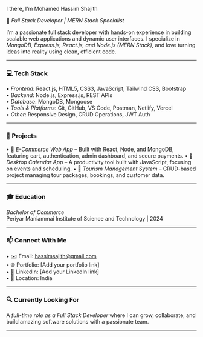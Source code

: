 I there, I'm Mohamed Hassim Shajith

🚀 *Full Stack Developer | MERN Stack Specialist*

I’m a passionate full stack developer with hands-on experience in building scalable web applications and dynamic user interfaces. I specialize in *MongoDB, Express.js, React.js, and Node.js (MERN Stack)*, and love turning ideas into reality using clean, efficient code.

---

### 💻 Tech Stack

•⁠  ⁠*Frontend*: React.js, HTML5, CSS3, JavaScript, Tailwind CSS, Bootstrap  
•⁠  ⁠*Backend*: Node.js, Express.js, REST APIs  
•⁠  ⁠*Database*: MongoDB, Mongoose  
•⁠  ⁠*Tools & Platforms*: Git, GitHub, VS Code, Postman, Netlify, Vercel  
•⁠  ⁠*Other*: Responsive Design, CRUD Operations, JWT Auth

---

### 📌 Projects

•⁠  ⁠🔹 *E-Commerce Web App* – Built with React, Node, and MongoDB, featuring cart, authentication, admin dashboard, and secure payments.
•⁠  ⁠🔹 *Desktop Calendar App* – A productivity tool built with JavaScript, focusing on events and scheduling.
•⁠  ⁠🔹 *Tourism Management System* – CRUD-based project managing tour packages, bookings, and customer data.

---

### 🎓 Education

*Bachelor of Commerce*  
Periyar Maniammai Institute of Science and Technology | 2024

---

### 📫 Connect With Me

•⁠  ⁠✉️ Email: hassimsajith@gmail.com  
•⁠  ⁠🌐 Portfolio: [Add your portfolio link]  
•⁠  ⁠💼 LinkedIn: [Add your LinkedIn link]  
•⁠  ⁠📍 Location: India

---

### 🔍 Currently Looking For

A *full-time role as a Full Stack Developer* where I can grow, collaborate, and build amazing software solutions with a passionate team.

---
